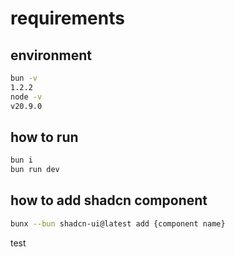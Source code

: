 # requirements

## environment

```bash
bun -v
1.2.2
node -v
v20.9.0
```

## how to run

```bash
bun i
bun run dev
```

## how to add shadcn component

```bash
bunx --bun shadcn-ui@latest add {component name}
```

test

